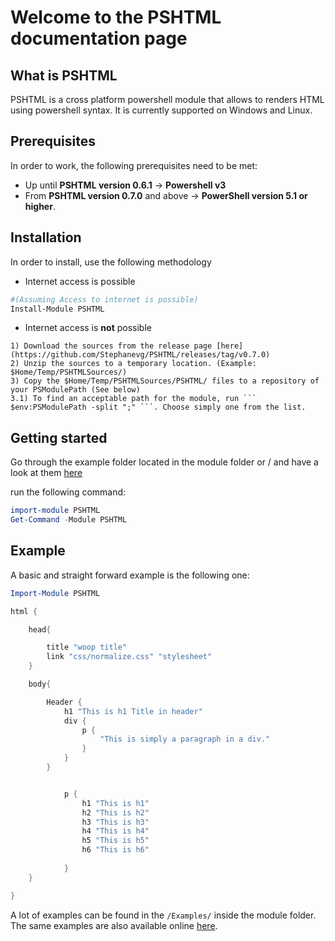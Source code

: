 # Welcome to the PSHTML documentation page

## What is PSHTML

PSHTML is a cross platform powershell module that allows to renders HTML using powershell syntax.
It is currently supported on Windows and Linux.

## Prerequisites

In order to work, the following prerequisites need to be met:

- Up until **PSHTML version 0.6.1** -> **Powershell v3**
- From **PSHTML version 0.7.0** and above -> **PowerShell version 5.1 or higher**.

## Installation

In order to install, use the following methodology


- Internet access is possible

```powershell
#(Assuming Access to internet is possible)
Install-Module PSHTML
```

- Internet access is **not** possible

```
1) Download the sources from the release page [here](https://github.com/Stephanevg/PSHTML/releases/tag/v0.7.0)
2) Unzip the sources to a temporary location. (Example: $Home/Temp/PSHTMLSources/)
3) Copy the $Home/Temp/PSHTMLSources/PSHTML/ files to a repository of your PSModulePath (See below)
3.1) To find an acceptable path for the module, run ```  $env:PSModulePath -split ";" ```. Choose simply one from the list.
```

## Getting started

Go through the example folder located in the module folder or / and have a look at them [here](https://github.com/Stephanevg/PSHTML/tree/v0.7.0/PSHTML/Examples)

run the following command:

```powershell
import-module PSHTML
Get-Command -Module PSHTML
```

## Example

A basic and straight forward example is the following one:

```powershell
Import-Module PSHTML

html {

    head{

        title "woop title"
        link "css/normalize.css" "stylesheet"
    }

    body{

        Header {
            h1 "This is h1 Title in header"
            div {
                p {
                    "This is simply a paragraph in a div."
                }
            }
        }


            p {
                h1 "This is h1"
                h2 "This is h2"
                h3 "This is h3"
                h4 "This is h4"
                h5 "This is h5"
                h6 "This is h6"
            
            }
    }

}
```

A lot of examples can be found in the ```/Examples/``` inside the module folder. The same examples are also available online [here](https://github.com/Stephanevg/PSHTML/tree/v0.7.0/PSHTML/Examples).
